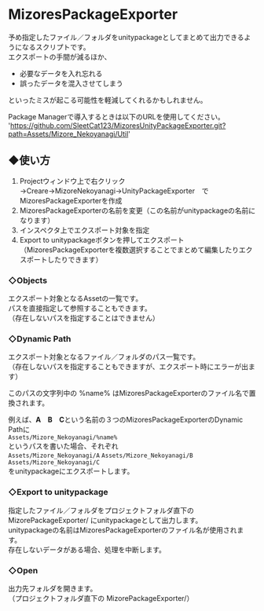 # MizoresPackageExporter
予め指定したファイル／フォルダをunitypackageとしてまとめて出力できるようになるスクリプトです。  
エクスポートの手間が減るほか、

* 必要なデータを入れ忘れる  
* 誤ったデータを混入させてしまう  

といったミスが起こる可能性を軽減してくれるかもしれません。
  
Package Managerで導入するときは以下のURLを使用してください。
'https://github.com/SleetCat123/MizoresUnityPackageExporter.git?path=Assets/Mizore_Nekoyanagi/Util'

## ◆使い方
1. Projectウィンドウ上で右クリック→Creare→MizoreNekoyanagi→UnityPackageExporter　でMizoresPackageExporterを作成  
2. MizoresPackageExporterの名前を変更（この名前がunitypackageの名前になります）  
3. インスペクタ上でエクスポート対象を指定  
4. Export to unitypackageボタンを押してエクスポート  
（MizoresPackageExporterを複数選択することでまとめて編集したりエクスポートしたりできます）  

### ◇Objects
エクスポート対象となるAssetの一覧です。  
パスを直接指定して参照することもできます。  
（存在しないパスを指定することはできません）


### ◇Dynamic Path
エクスポート対象となるファイル／フォルダのパス一覧です。  
（存在しないパスを指定することもできますが、エクスポート時にエラーが出ます）

このパスの文字列中の %name% はMizoresPackageExporterのファイル名で置換されます。

例えば、**A　B　C**という名前の３つのMizoresPackageExporterのDynamic Pathに  
`Assets/Mizore_Nekoyanagi/%name%`  
というパスを書いた場合、それぞれ  
`Assets/Mizore_Nekoyanagi/A`
`Assets/Mizore_Nekoyanagi/B`
`Assets/Mizore_Nekoyanagi/C`  
をunitypackageにエクスポートします。

### ◇Export to unitypackage
指定したファイル／フォルダをプロジェクトフォルダ直下の MizorePackageExporter/ にunitypackageとして出力します。  
unitypackageの名前はMizoresPackageExporterのファイル名が使用されます。  
存在しないデータがある場合、処理を中断します。

### ◇Open
出力先フォルダを開きます。  
（プロジェクトフォルダ直下の MizorePackageExporter/）
